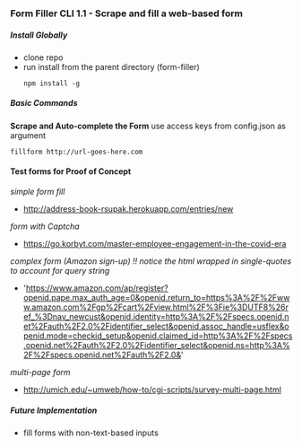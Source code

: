 ### Form Filler CLI 1.1 - Scrape and fill a web-based form

##### Install Globally
* clone repo
* run install from the parent directory (form-filler)
  ```
  npm install -g
  ```

##### Basic Commands

**Scrape and Auto-complete the Form**
use access keys from config.json as argument
```
fillform http://url-goes-here.com
```

#### Test forms for Proof of Concept
*simple form fill*
* http://address-book-rsupak.herokuapp.com/entries/new

*form with Captcha*
* https://go.korbyt.com/master-employee-engagement-in-the-covid-era

*complex form (Amazon sign-up) !! notice the html wrapped in single-quotes to account for query string*
* 'https://www.amazon.com/ap/register?openid.pape.max_auth_age=0&openid.return_to=https%3A%2F%2Fwww.amazon.com%2Fgp%2Fcart%2Fview.html%2F%3Fie%3DUTF8%26ref_%3Dnav_newcust&openid.identity=http%3A%2F%2Fspecs.openid.net%2Fauth%2F2.0%2Fidentifier_select&openid.assoc_handle=usflex&openid.mode=checkid_setup&openid.claimed_id=http%3A%2F%2Fspecs.openid.net%2Fauth%2F2.0%2Fidentifier_select&openid.ns=http%3A%2F%2Fspecs.openid.net%2Fauth%2F2.0&'

*multi-page form*
* http://umich.edu/~umweb/how-to/cgi-scripts/survey-multi-page.html

##### Future Implementation
* fill forms with non-text-based inputs